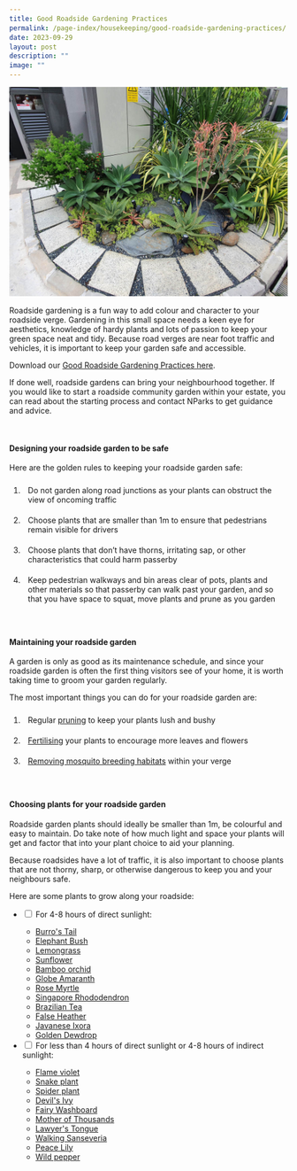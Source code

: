 ```yaml
---
title: Good Roadside Gardening Practices
permalink: /page-index/housekeeping/good-roadside-gardening-practices/
date: 2023-09-29
layout: post
description: ""
image: ""
---
```

<style>
	ol li {
	 padding: 10px;
	}
</style>

<section>
	<img title="A roadside garden in a private estate. Photo by Jacqueline Chua." src="/images/Hardscapes/Nim%20roadside%20(2).jpg">
	<p>Roadside gardening is a fun way to add colour and character to your roadside verge. Gardening in this small space needs a keen eye for aesthetics, knowledge of hardy plants and lots of passion to keep your green space neat and tidy. Because road verges are near foot traffic and vehicles, it is important to keep your garden safe and accessible.</p>
<p>Download our <a href="/files/good%20roadside%20gardening%20practices.pdf">Good Roadside Gardening Practices here</a>.</p>
	<p>If done well, roadside gardens can bring your neighbourhood together. If you would like to start a roadside community garden within your estate, you can read about the starting process and contact NParks to get guidance and advice.</p>
	<br>
</section>

<section>
	<h4>Designing your roadside garden to be safe</h4>
	<p>Here are the golden rules to keeping your roadside garden safe:</p>
	<ol>
		<li>Do not garden along road junctions as your plants can obstruct the view of oncoming traffic</li>
		<li>Choose plants that are smaller than 1m to ensure that pedestrians remain visible for drivers</li>
		<li>Choose plants that don’t have thorns, irritating sap, or other characteristics that could harm passerby</li>
		<li>Keep pedestrian walkways and bin areas clear of pots, plants and other materials so that passerby can walk past your garden, and so that you have space to squat, move plants and prune as you garden</li>
	</ol>
	<br>
</section>

<section>
	<h4>Maintaining your roadside garden</h4>
	<p>A garden is only as good as its maintenance schedule, and since your roadside garden is often the first thing visitors see of your home, it is worth taking time to groom your garden regularly.</p>
	<p>The most important things you can do for your roadside garden are:</p>
	<ol>
		<li>Regular <a href="/page-index/horticulture-techniques/pruning/">pruning</a> to keep your plants lush and bushy</li>
		<li><a href="/page-index/horticulture-techniques/fertilising/">Fertilising</a> your plants to encourage more leaves and flowers</li>
		<li><a href="/page-index/housekeeping/keeping-gardens-mosquito-free/">Removing mosquito breeding habitats</a> within your verge</li>
	<ol>
	<br>
</ol></ol></section>
	
<section>
	<h4>Choosing plants for your roadside garden</h4>
	<p>Roadside garden plants should ideally be smaller than 1m, be colourful and easy to maintain. Do take note of how much light and space your plants will get and factor that into your plant choice to aid your planning.</p>
	<p>Because roadsides have a lot of traffic, it is also important to choose plants that are not thorny, sharp, or otherwise dangerous to keep you and your neighbours safe.</p>
	<p>Here are some plants to grow along your roadside:</p>
	<ul class="jekyllcodex_accordion">
		<li><input type="checkbox" id="accordion1">
		<label for="accordion1">For 4-8 hours of direct sunlight:</label><div>
			<ul>
				<li><a href="/page-index/ornamental-plants/burros-tail">Burro's Tail</a></li>
				<li><a href="/page-index/ornamental-plants/elephant-bush">Elephant Bush</a></li>
				<li><a href="/page-index/edible-plants/lemongrass">Lemongrass</a></li>
				<li><a href="/page-index/ornamental-plants/sunflower">Sunflower</a></li>
				<li><a href="/page-index/ornamental-plants/bamboo-orchid">Bamboo orchid</a></li>
				<li><a href="/page-index/ornamental-plants/globe-amaranth">Globe Amaranth</a></li>
				<li><a href="/page-index/ornamental-plants/rose-myrtle">Rose Myrtle</a></li>
				<li><a href="/page-index/ornamental-plants/singapore-rhododendron">Singapore Rhododendron</a></li>
				<li><a href="/page-index/ornamental-plants/brazilian-tea">Brazilian Tea</a></li>
				<li><a href="/page-index/ornamental-plants/false-heather">False Heather</a></li>
				<li><a href="/page-index/ornamental-plants/javanese-ixora">Javanese Ixora</a></li>
				<li><a href="/page-index/ornamental-plants/golden-dewdrop">Golden Dewdrop</a></li>
			</ul>
		</div></li>
		<li><input type="checkbox" id="accordion2">
		<label for="accordion2">For less than 4 hours of direct sunlight or 4-8 hours of indirect sunlight:</label><div>
			<ul>
				<li><a href="/page-index/ornamental-plants/flame-violet">Flame violet</a></li>
				<li><a href="/page-index/ornamental-plants/snake-plant">Snake plant</a></li>
				<li><a href="/page-index/ornamental-plants/spider-plant">Spider plant</a></li>
				<li><a href="/page-index/ornamental-plants/devils-ivy">Devil's Ivy</a></li>
				<li><a href="/page-index/ornamental-plants/fairy-washboard">Fairy Washboard</a></li>
				<li><a href="/page-index/ornamental-plants/mother-of-thousands">Mother of Thousands</a></li>
				<li><a href="/page-index/ornamental-plants/lawyers-tongue">Lawyer's Tongue</a></li>
				<li><a href="/page-index/ornamental-plants/walking-sanseveria">Walking Sanseveria</a></li>
				<li><a href="/page-index/ornamental-plants/peace-lily">Peace Lily</a></li>
				<li><a href="/page-index/ornamental-plants/wild-pepper">Wild pepper</a></li>
			</ul>
		</div></li>
	</ul>
	<br>
</section>